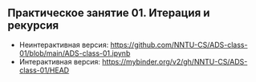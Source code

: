 ## Практическое занятие 01. Итерация и рекурсия

- Неинтерактивная версия: https://github.com/NNTU-CS/ADS-class-01/blob/main/ADS-class-01.ipynb 
- Интерактивная версия: https://mybinder.org/v2/gh/NNTU-CS/ADS-class-01/HEAD 
